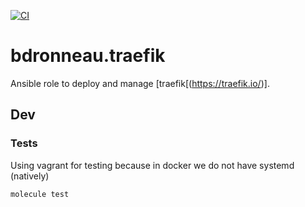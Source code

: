 [![CI](https://github.com/bdronneau/bdronneau.traefik/actions/workflows/base.yml/badge.svg?branch=main)](https://github.com/bdronneau/bdronneau.traefik/actions/workflows/base.yml)

# bdronneau.traefik

Ansible role to deploy and manage [traefik[(https://traefik.io/)].

## Dev

### Tests

Using vagrant for testing because in docker we do not have systemd (natively)

```shell script
molecule test
```
